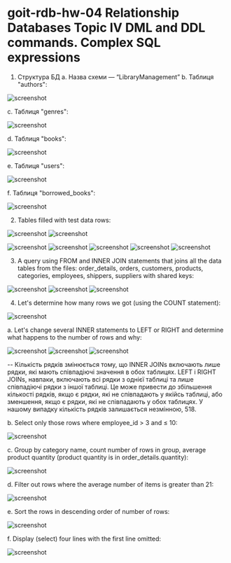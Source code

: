 # goit-rdb-hw-04 Relationship Databases Topic IV DML and DDL commands. Complex SQL expressions

1. Структура БД
   a. Назва схеми — “LibraryManagement”
   b. Таблиця "authors":

![screenshot](./assets/Screenshot%20rdb-hw-04-test-01.1.jpg)

c. Таблиця "genres":

![screenshot](./assets/Screenshot%20rdb-hw-04-test-01.2.jpg)

d. Таблиця "books":

![screenshot](./assets/Screenshot%20rdb-hw-04-test-01.3.jpg)

e. Таблиця "users":

![screenshot](./assets/Screenshot%20rdb-hw-04-test-01.4.jpg)

f. Таблиця "borrowed_books":

![screenshot](./assets/Screenshot%20rdb-hw-04-test-01.5.jpg)

2. Tables filled with test data rows:

![screenshot](./assets/Screenshot%20rdb-hw-04-test-02.1.jpg)
![screenshot](./assets/Screenshot%20rdb-hw-04-test-02.2.jpg)

![screenshot](./assets/Screenshot%20rdb-hw-04-test-02.3.jpg)
![screenshot](./assets/Screenshot%20rdb-hw-04-test-02.4.jpg)
![screenshot](./assets/Screenshot%20rdb-hw-04-test-02.5.jpg)
![screenshot](./assets/Screenshot%20rdb-hw-04-test-02.6.jpg)
![screenshot](./assets/Screenshot%20rdb-hw-04-test-02.7.jpg)

3. A query using FROM and INNER JOIN statements that joins all the data tables from the files: order_details, orders, customers, products, categories, employees, shippers, suppliers with shared keys:

![screenshot](./assets/Screenshot%20rdb-hw-04-test-03.jpeg)
![screenshot](./assets/Screenshot%20rdb-hw-04-test-03.1.jpg)
![screenshot](./assets/Screenshot%20rdb-hw-04-test-03.2.jpg)

4. Let's determine how many rows we got (using the COUNT statement):

![screenshot](./assets/Screenshot%20rdb-hw-04-test-04.1.jpg)

a. Let's change several INNER statements to LEFT or RIGHT and determine what happens to the number of rows and why:

![screenshot](./assets/Screenshot%20rdb-hw-04-test-04.2.1.jpg)
![screenshot](./assets/Screenshot%20rdb-hw-04-test-04.2.2.jpg)
![screenshot](./assets/Screenshot%20rdb-hw-04-test-04.2.3.jpg)

-- Кількість рядків змінюється тому, що INNER JOINs включають лише рядки, які мають співпадіючі значення в обох таблицях. LEFT і RIGHT JOINs, навпаки, включають всі рядки з однієї таблиці та лише співпадіючі рядки з іншої таблиці. Це може привести до збільшення кількості рядків, якщо є рядки, які не співпадають у якійсь таблиці, або зменшення, якщо є рядки, які не співпадають у обох таблицях. У нашому випадку кількість рядків залишається незмінною, 518.

b. Select only those rows where employee_id > 3 and ≤ 10:

![screenshot](./assets/Screenshot%20rdb-hw-04-test-04.3.jpg)

c. Group by category name, count number of rows in group, average product quantity (product quantity is in order_details.quantity):

![screenshot](./assets/Screenshot%20rdb-hw-04-test-04.4.jpg)

d. Filter out rows where the average number of items is greater than 21:

![screenshot](./assets/Screenshot%20rdb-hw-04-test-04.5.jpg)

e. Sort the rows in descending order of number of rows:

![screenshot](./assets/Screenshot%20rdb-hw-04-test-04.6.jpg)

f. Display (select) four lines with the first line omitted:

![screenshot](./assets/Screenshot%20rdb-hw-04-test-04.7.jpg)
